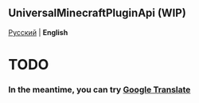 ## UniversalMinecraftPluginApi (WIP)
[Русский](https://github.com/MelonHell/UniversalMinecraftPluginApi/blob/master/README.md) | **English**

# TODO
### In the meantime, you can try [Google Translate](https://github-com.translate.goog/MelonHell/UniversalMinecraftPluginApi/blob/master/README.md?_x_tr_sl=ru&_x_tr_tl=en)